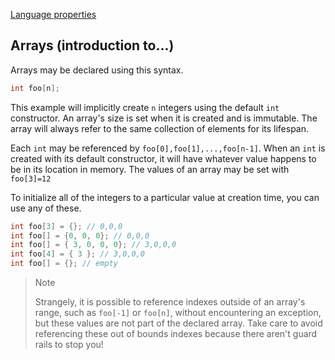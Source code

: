 [Language properties](../language_properties.md)

## Arrays (introduction to...)

Arrays may be declared using this syntax.

```c++
int foo[n];
```

This example will implicitly create `n` integers using the default `int` constructor.   An array's size is set when it is created and is immutable. The array will always refer to the same collection of elements for its lifespan. 

Each `int` may be referenced by `foo[0],foo[1],...,foo[n-1]`. When an `int` is created with its default constructor, it will have whatever value happens to be in its location in memory. The values of an array may be set with `foo[3]=12`

To initialize all of the integers to a particular value at creation time, you can use any of these.

```c++
int foo[3] = {}; // 0,0,0
int foo[] = {0, 0, 0}; // 0,0,0
int foo[] = { 3, 0, 0, 0}; // 3,0,0,0
int foo[4] = { 3 }; // 3,0,0,0
int foo[] = {}; // empty
```

> Note
>
>Strangely, it is possible to reference indexes outside of an array's range, such as `foo[-1]` or `foo[n]`, without encountering an exception, but these values are not part of the declared array. Take care to avoid referencing these out of bounds indexes because there aren't guard rails to stop you!
